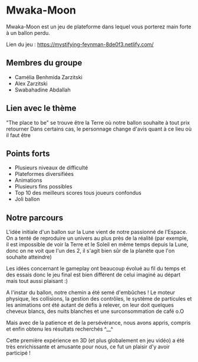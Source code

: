 # Mwaka-Moon

Mwaka-Moon est un jeu de plateforme dans lequel vous porterez main forte à un ballon perdu.

Lien du jeu : https://mystifying-feynman-8de0f3.netlify.com/

## Membres du groupe 

- Camélia Benhmida Zarzitski
- Alex Zarzitski
- Swabahadine Abdallah
 
## Lien avec le thème

"The place to be" se trouve être la Terre où notre ballon souhaite à tout prix retourner
Dans certains cas, le personnage change d'avis quant à ce lieu où il faut être

## Points forts
 
- Plusieurs niveaux de difficulté
- Plateformes diversifiées
- Animations
- Plusieurs fins possibles 
- Top 10 des meilleurs scores tous joueurs confondus  
- Joli ballon 

## Notre parcours

L'idée initiale d'un ballon sur la Lune vient de notre passionné de l'Espace. On a tenté de reproduire 
un univers au plus près de la réalité (par exemple, il est impossible de voir la Terre et le Soleil en 
même temps depuis la Lune, donc on ne voit que l'un des 2, il s'agit bien sûr de la planète que l'on souhaite atteindre) 

Les idées concernant le gameplay ont beaucoup évolué au fil du temps et des essais donc le jeu final est bien différent de celui
imaginé au départ mais tout aussi plaisant :) 

A l'instar du ballon, notre chemin a été semé d'embûches ! Le moteur physique, les collisions, la gestion des contrôles, le système de particules 
et les animations ont été autant de défis à relever, on leur doit quelques cheveux blancs, des nuits blanches et une surconsommation de café o.O 

Mais avec de la patience et de la persévérance, nous avons appris, compris et enfin obtenu les résultats recherchés ^__^

Cette première expérience en 3D (et plus globalement en jeu vidéo) a été très enrichissante et amusante pour nous, ce fut un plaisir d'y avoir participé ! 